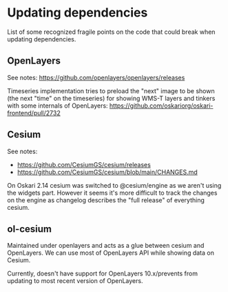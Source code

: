 # Updating dependencies

List of some recognized fragile points on the code that could break when updating dependencies.

## OpenLayers

See notes: https://github.com/openlayers/openlayers/releases

Timeseries implementation tries to preload the "next" image to be shown (the next "time" on the timeseries) for showing WMS-T layers and tinkers with some internals of OpenLayers: https://github.com/oskariorg/oskari-frontend/pull/2732

## Cesium

See notes:
- https://github.com/CesiumGS/cesium/releases
- https://github.com/CesiumGS/cesium/blob/main/CHANGES.md

On Oskari 2.14 cesium was switched to @cesium/engine as we aren't using the widgets part. However it seems it's more difficult to track the changes on the engine as changelog describes the "full release" of everything cesium.

## ol-cesium

Maintained under openlayers and acts as a glue between cesium and OpenLayers. We can use most of OpenLayers API while showing data on Cesium.

Currently, doesn't have support for OpenLayers 10.x/prevents from updating to most recent version of OpenLayers.
